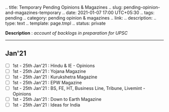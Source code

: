 .. title: Temporary Pending Opinions & Magazines
.. slug: pending-opinion-and-magazines-temporary
.. date: 2021-01-07 17:00 UTC+05:30
.. tags: pending
.. category: pending opinion & magazines
.. link: 
.. description: 
.. type: text
.. template: page.tmpl
.. status: private

**Description** : *account of backlogs in preparation for UPSC*

***
<!-- TEASER_END -->

## Jan'21
- [ ] 1st - 25th Jan'21 : Hindu & IE - Opinions
- [ ] 1st - 25th Jan'21 : Yojana Magazine
- [ ] 1st - 25th Jan'21 : Kurukshetra Magazine
- [ ] 1st - 25th Jan'21 : EPW Magazine
- [ ] 1st - 25th Jan'21 : BS, FE, HT, Business Line, Tribune, Livemint - Opinions
- [ ] 1st - 25th Jan'21 : Down to Earth Magazine
- [ ] 1st - 25th Jan'21 : Ideas for India